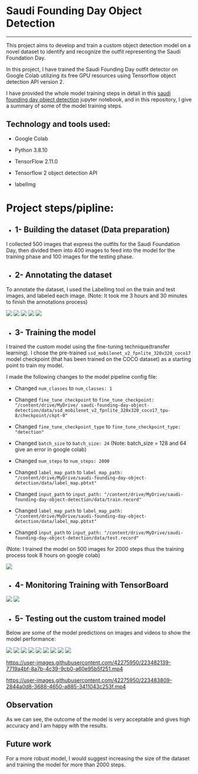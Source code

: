 # Saudi Founding Day Object Detection
---------------

This project aims to develop and train a custom object detection model on a novel dataset to identify and recognize the outfit representing the Saudi Foundation Day. 

In this project, I have trained the Saudi Founding Day outfit detector on Google Colab utilizing its free GPU resources using Tensorflow object detection API version 2.

I have provided the whole model training steps in detail in this [saudi founding day object detection](https://github.com/kalthommusa/Saudi_Founding_Day_Object_Detection/blob/master/saudi_founding_day_object_detection.ipynb) jupyter notebook, and in this repository,  I give a summary of some of the model training steps.


## Technology and tools used:

* Google Colab

* Python 3.8.10

* TensorFlow 2.11.0

* Tensorflow 2 object detection API

* labelImg


# Project steps/pipline:

* ## 1- Building the dataset (Data preparation)

I collected 500 images that express the outfits for the Saudi Foundation Day, then divided them into 400 images to feed into the model for the training phase and 100 images for the testing phase.

 

* ## 2- Annotating the dataset 

To annotate the dataset, I used the LabelImg tool on the train and test images, and labeled each image.
(Note: It took me 3 hours and 30 minutes to finish the annotations process)

![](readme_images/labelimg1.png)
![](readme_images/labelimg2.png)
![](readme_images/labelimg3.png)
![](readme_images/labelimg4.png)
![](readme_images/labelimg5.png)

* ## 3- Training the model

I trained the custom model using the fine-tuning technique(transfer learning). I chose the pre-trained ``ssd_mobilenet_v2_fpnlite_320x320_coco17`` model checkpoint (that has been trained on the COCO dataset) as a starting point to train my model.

I made the following changes to the model pipeline config file:

* Changed ``num_classes`` to ``num_classes: 1``

* Changed ``fine_tune_checkpoint`` to ``fine_tune_checkpoint: "/content/drive/MyDrive/ saudi-founding-day-object-detection/data/ssd_mobilenet_v2_fpnlite_320x320_coco17_tpu-8/checkpoint/ckpt-0"``

* Changed ``fine_tune_checkpoint_type`` to ``fine_tune_checkpoint_type: "detection"``

* Changed ``batch_size`` to ``batch_size: 24``
(Note: batch_size = 128 and 64 give an error in google colab)

* Changed ``num_steps`` to ``num_steps: 2000``

* Changed ``label_map_path`` to ``label_map_path: "/content/drive/MyDrive/saudi-founding-day-object-detection/data/label_map.pbtxt"``

* Changed ``input_path`` to ``input_path: "/content/drive/MyDrive/saudi-founding-day-object-detection/data/train.record"``

* Changed ``label_map_path`` to ``label_map_path: "/content/drive/MyDrive/saudi-founding-day-object-detection/data/label_map.pbtxt"``

* Changed ``input_path`` to ``input_path: "/content/drive/MyDrive/saudi-founding-day-object-detection/data/test.record"``

(Note: I trained the model on 500 images for 2000 steps thus the training process took 8 hours on google colab)

![](readme_images/trainig-2000-steps.png)


* ## 4- Monitoring Training with TensorBoard

![](readme_images/tensorboard.png)
![](readme_images/tensorboard2.png)

* ## 5- Testing out the custom trained model

Below are some of the model predictions on images and videos to show the model performance:

![](result_images/prediction-IMG-6734.png)
![](result_images/prediction-IMG-6248.png)
![](result_images/prediction-IMG-6446.png)
![](result_images/prediction-IMG-6717.png)
![](result_images/prediction-IMG-6139.png)
![](result_images/prediction-IMG-6156.png)
![](result_images/prediction-IMG-6646.png)
![](result_images/prediction-IMG-6722.png)
![](result_images/prediction-IMG-6801.png)

https://user-images.githubusercontent.com/42275950/223482139-7719a4bf-8a7b-4c39-9cb0-a60e95b5f251.mp4

https://user-images.githubusercontent.com/42275950/223483809-2844a0d8-3688-4650-a885-3411043c253f.mp4

## Observation
As we can see, the outcome of the model is very acceptable and gives high accuracy and I am happy with the results.

## Future work
For a more robust model, I would suggest increasing the size of the dataset and training the model for more than 2000 steps.